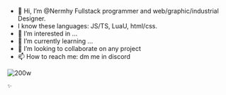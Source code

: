 - 👋 Hi, I’m @Nermhy Fullstack programmer and web/graphic/industrial Designer.
- I know these languages: JS/TS, LuaU, html/css.
- 👀 I’m interested in ...
- 🌱 I’m currently learning ...
- 💞️ I’m looking to collaborate on any project
- 📫 How to reach me: dm me in discord

<!---
Nermhy/Nermhy is a ✨ special ✨ repository because its `README.md` (this file) appears on your GitHub profile.
You can click the Preview link to take a look at your changes.
--->
![200w](https://github.com/Nermhy/Nermhy/assets/134065864/526e5245-6728-4f3d-be9b-85182945aa15)

```html
✨
```
